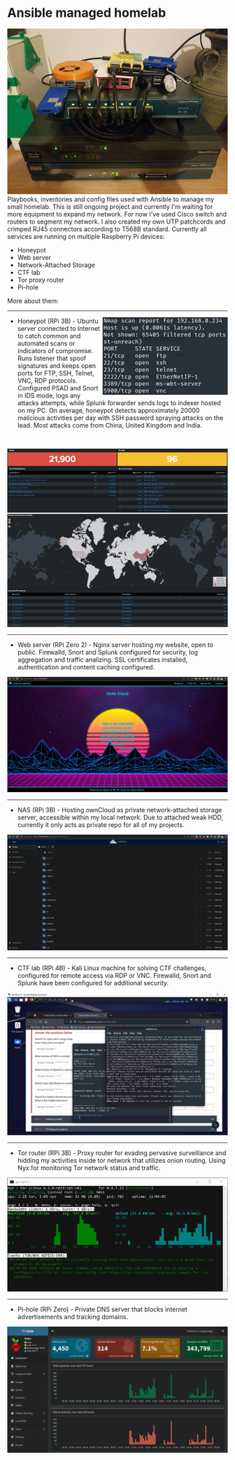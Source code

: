Ansible managed homelab
==================
![homelab](img/homelab2.jpg?raw=true "homelab")  
Playbooks, inventories and config files used with Ansible to manage my small homelab.
This is still ongoing project and currently I'm waiting for more equipment to expand my network.
For now I've used Cisco switch and routers to segment my network. I also created my own UTP patchcords and crimped RJ45 connectors according to T568B standard.
Currently all services are running on multiple Raspberry Pi devices:
  - Honeypot
  - Web server
  - Network-Attached Storage
  - CTF lab
  - Tor proxy router
  - Pi-hole
    
More about them:
<br clear="right"/>

------------

<img align="right" src="img/honey3.jpg">

- Honeypot (RPi 3B)		- Ubuntu server connected to Internet to catch common and automated scans or indicators of compromise. Runs listener that spoof signatures and keeps open ports for FTP, SSH, Telnet, VNC, RDP protocols. Configured PSAD and Snort in IDS mode, logs any attacks attempts, while Splunk forwarder sends logs to indexer hosted on my PC. On average, honeypot detects approximately 20000 malicious activities per day with SSH password spraying attacks on the lead. Most attacks come from China, United Kingdom and India.

<br clear="right"/>

![events1](img/honey1.jpg?raw=true "events1")
![events2](img/honey2.jpg?raw=true "events2")


------------

- Web server (RPi Zero 2) 		- Nginx server hosting my website, open to public. Firewalld, Snort and Splunk configured for security, log aggregation and traffic analizing. SSL certificates installed, authentication and content caching configured.

![web](img/web.jpg?raw=true "web")



------------

- NAS (RPi 3B) 		- Hosting ownCloud as private network-attached storage server, accessible within my local network. Due to attached weak HDD, currently it only acts as private repo for all of my projects. 

![nas](img/nas.jpg?raw=true "nas")



------------

- CTF lab (RPi 4B)    - Kali Linux machine for solving CTF challenges, configured for remote access via RDP or VNC. Firewalld, Snort and Splunk have been configured for additional security.

![ctf](img/ctf.jpg?raw=true "ctf")



------------

- Tor router (RPi 3B)    - Proxy router for evading pervasive surveillance and hidding my activities inside tor network that utilizes onion routing. Using Nyx for monitoring Tor network status and traffic.

![tor](img/tor.JPG?raw=true "tor")



------------

- Pi-hole (RPi Zero)    - Private DNS server that blocks internet advertisements and tracking domains.

![tor](img/pihole.JPG?raw=true "tor")
